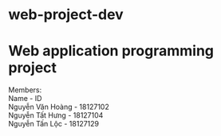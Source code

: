 # web-project-dev <br>
# Web application programming project <br>
Members: <br>
Name - ID <br>
Nguyễn Văn Hoàng - 18127102 <br>
Nguyễn Tất Hưng - 18127104 <br>
Nguyễn Tấn Lộc - 18127129 <br>
